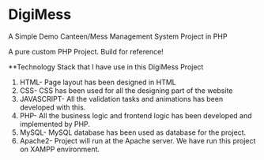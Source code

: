 # DigiMess

A Simple Demo Canteen/Mess Management System Project in PHP


A pure custom PHP Project. Build for reference!

**Technology Stack that I have use in this DigiMess Project

1) HTML- Page layout has been designed in HTML
2) CSS- CSS has been used for all the designing part of the website
3) JAVASCRIPT- All the validation tasks and animations has been developed with this.
4) PHP- All the business logic and frontend logic has been developed and implemented by PHP.
5) MySQL- MySQL database has been used as database for the project.
6) Apache2- Project will run at the Apache server.
We have run this project on XAMPP environment.


